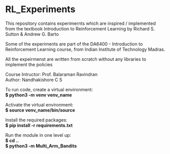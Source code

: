 # RL_Experiments
This repository contains experimernts which are inspired / implemented from the textbook Introduction to Reinforcement Learning by Richard S. Sutton &amp; Andrew G. Barto 

Some of the experiments are part of the DA6400 - Introduction to Reinforcement Learning course, from Indian Institute of Technology Madras. 

All the expeirmenst are written from scratch without any libraries to implement the policies 

Course Intructor: Prof. Balaraman Ravindran \
Author: Nandhakishore C S

To run code, create a virtual environment: \
**$ python3 -m venv venv_name** 

Activate the virtual environment: \
**$ source venv_name/bin/source** 

Install the required packages: \
**$ pip install -r requirements.txt**

Run the module in one level up: \
**$ cd ..** \
**$ python3 -m Multi_Arm_Bandits**
